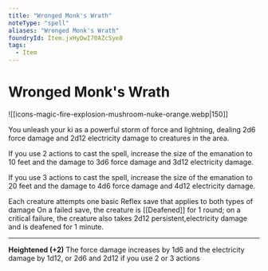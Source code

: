 ```yaml
---
title: "Wronged Monk's Wrath"
noteType: "spell"
aliases: "Wronged Monk's Wrath"
foundryId: Item.jxHyDwI70AZcSye8
tags:
  - Item
---
```


# Wronged Monk's Wrath
![[icons-magic-fire-explosion-mushroom-nuke-orange.webp|150]]

You unleash your ki as a powerful storm of force and lightning, dealing 2d6 force damage and 2d12 electricity damage to creatures in the area.

If you use 2 actions to cast the spell, increase the size of the emanation to 10 feet and the damage to 3d6 force damage and 3d12 electricity damage.

If you use 3 actions to cast the spell, increase the size of the emanation to 20 feet and the damage to 4d6 force damage and 4d12 electricity damage.

Each creature attempts one basic Reflex save that applies to both types of damage On a failed save, the creature is [[Deafened]] for 1 round; on a critical failure, the creature also takes 2d12 persistent,electricity damage and is deafened for 1 minute.

* * *

**Heightened (+2)** The force damage increases by 1d6 and the electricity damage by 1d12, or 2d6 and 2d12 if you use 2 or 3 actions
